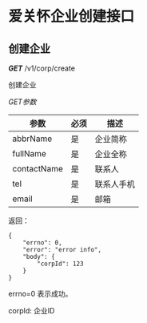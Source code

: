 # 爱关怀企业创建接口


## 创建企业

***GET*** /v1/corp/create

创建企业

*GET参数*


参数 | 必须 | 描述
----|------|----
abbrName|是|企业简称fullName|是|企业全称
contactName|是|联系人tel |是|联系人手机email|是|邮箱


返回：

```
{
	"errno": 0,
	"error": "error info",
	"body": {
		"corpId": 123
	}
}
```


errno=0 表示成功。

corpId: 企业ID


